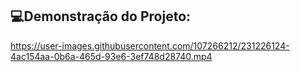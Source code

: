 ## 💻Demonstração do Projeto:

https://user-images.githubusercontent.com/107266212/231226124-4ac154aa-0b6a-465d-93e6-3ef748d28740.mp4

